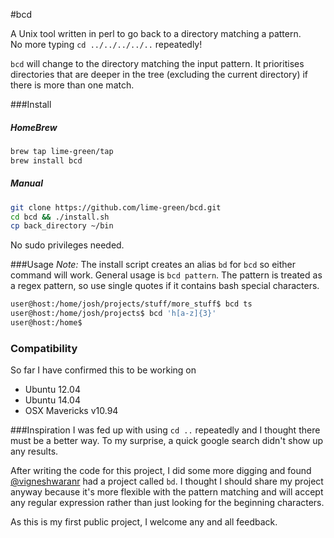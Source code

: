 #bcd

A Unix tool written in perl to go back to a directory matching a pattern.  
No more typing `cd ../../../../..` repeatedly!

`bcd` will change to the directory matching the input pattern. It prioritises directories that are deeper in the tree (excluding the current directory) if there is more than one match.

###Install

##### HomeBrew

```bash
brew tap lime-green/tap
brew install bcd
```
##### Manual
```bash
git clone https://github.com/lime-green/bcd.git
cd bcd && ./install.sh
cp back_directory ~/bin
```

No sudo privileges needed. 

###Usage
*Note:* The install script creates an alias `bd` for `bcd` so either command will work.
General usage is `bcd pattern`. The pattern is treated as a regex pattern, so use single quotes if it contains bash special characters.

```bash
user@host:/home/josh/projects/stuff/more_stuff$ bcd ts
user@host:/home/josh/projects$ bcd 'h[a-z]{3}'
user@host:/home$ 
```
### Compatibility
So far I have confirmed this to be working on
* Ubuntu 12.04
* Ubuntu 14.04
* OSX Mavericks v10.94

###Inspiration
I was fed up with using `cd ..` repeatedly and I thought there must be a better way. To my surprise, a quick google search didn't show up any results. 

After writing the code for this project, I did some more digging and found [@vigneshwaranr](https://github.com/vigneshwaranr/bd) had a project called `bd`. I thought I should share my project anyway because it's more flexible with the pattern matching and will accept any regular expression rather than just looking for the beginning characters. 

As this is my first public project, I welcome any and all feedback.
